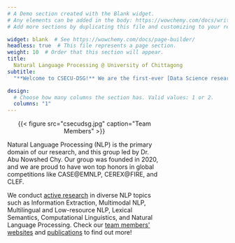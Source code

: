 ```yaml
---
# A Demo section created with the Blank widget.
# Any elements can be added in the body: https://wowchemy.com/docs/writing-markdown-latex/
# Add more sections by duplicating this file and customizing to your requirements.

widget: blank  # See https://wowchemy.com/docs/page-builder/
headless: true  # This file represents a page section.
weight: 10  # Order that this section will appear.
title: 
  Natural Language Processing @ University of Chittagong
subtitle:
  "**Welcome to CSECU-DSG!** We are the first-ever [Data Science research group](https://csecudsg.github.io/) at the [University of Chittagong](https://cu.ac.bd/)"

design:
  # Choose how many columns the section has. Valid values: 1 or 2.
  columns: "1"
---
```

<div style="width: 100%; overflow: hidden;">

<div style="width:70%; float: left;">

<center>{{< figure src="csecudsg.jpg" caption="Team Members" >}}</center>

Natural Language Processing (NLP) is the primary domain of our research, and this group led by Dr. Abu Nowshed Chy. Our group was founded in 2020, and we are proud to have won top honors in global competitions like CASE@EMNLP, CEREX@FIRE, and CLEF.

We conduct [active research](research) in diverse NLP topics such as Information Extraction, Multimodal NLP, Multilingual and Low-resource NLP, Lexical Semantics, Computational Linguistics, and Natural Language Processing.
Check our [team members' websites](people) and [publications](publication) to find out more! 
 
</div>

<div style="margin-left: 960px;">
<a class="twitter-timeline" data-width="500" data-height="750" href="https://twitter.com/AkramHossain_cu?ref_src=twsrc%5Etfw">Tweets by CSECU-DSG</a> <script async src="https://platform.twitter.com/widgets.js" charset="utf-8"></script>
</div>

</div>
